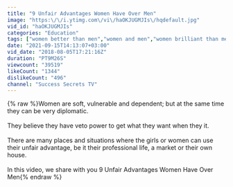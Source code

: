 ```yaml
---
title: "9 Unfair Advantages Women Have Over Men"
image: "https:\/\/i.ytimg.com\/vi\/haOKJUGMJIs\/hqdefault.jpg"
vid_id: "haOKJUGMJIs"
categories: "Education"
tags: ["women better than men","women and men","women brilliant than men"]
date: "2021-09-15T14:13:07+03:00"
vid_date: "2018-08-05T17:21:16Z"
duration: "PT9M26S"
viewcount: "39519"
likeCount: "1344"
dislikeCount: "496"
channel: "Success Secrets TV"
---
```

{% raw %}Women are soft, vulnerable and dependent; but at the same time they can be very diplomatic. <br /><br />They believe they have veto power to get what they want when they it.<br /><br />There are many places and situations where the girls or women can use their unfair advantage, be it their professional life, a market or their own house. <br /><br />In this video, we share with you 9 Unfair Advantages Women Have Over Men{% endraw %}
